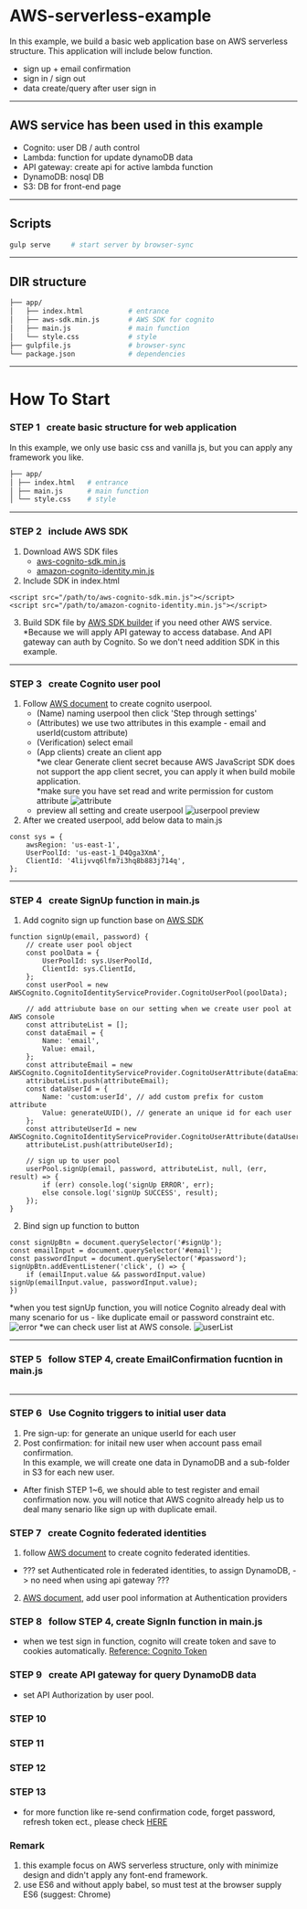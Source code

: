 # AWS-serverless-example
In this example, we build a basic web application base on AWS serverless structure.
This application will include below function.
- sign up + email confirmation
- sign in / sign out
- data create/query after user sign in

---
## AWS service has been used in this example 
- Cognito: user DB / auth control
- Lambda: function for update dynamoDB data
- API gateway: create api for active lambda function 
- DynamoDB: nosql DB
- S3: DB for front-end page

---
## Scripts
``` bash
gulp serve     # start server by browser-sync 
```

---
## DIR structure
``` bash
├── app/
│   ├── index.html           # entrance
│   ├── aws-sdk.min.js       # AWS SDK for cognito
│   ├── main.js              # main function 
│   └── style.css            # style
├── gulpfile.js              # browser-sync
└── package.json             # dependencies
```


---
# How To Start
### <b>STEP 1 &nbsp;</b> create basic structure for web application
In this example, we only use basic css and vanilla js, but you can apply any framework you like.
``` bash
├── app/
│ ├── index.html   # entrance
│ ├── main.js      # main function
│ └── style.css    # style
```
----
### <b>STEP 2 &nbsp;</b> include AWS SDK
1. Download AWS SDK files 
    - [aws-cognito-sdk.min.js](https://raw.githubusercontent.com/aws/amazon-cognito-identity-js/master/dist/aws-cognito-sdk.min.js)
    - [amazon-cognito-identity.min.js](https://raw.githubusercontent.com/aws/amazon-cognito-identity-js/master/dist/amazon-cognito-identity.min.js)
2. Include SDK in index.html
```    
<script src="/path/to/aws-cognito-sdk.min.js"></script>
<script src="/path/to/amazon-cognito-identity.min.js"></script>
```
3. Build SDK file by [AWS SDK builder](https://sdk.amazonaws.com/builder/js/) if you need other AWS service.<br>
*Because we will apply API gateway to access database. And API gateway can auth by Cognito. So we don't need addition SDK in this example.


----
### <b>STEP 3 &nbsp;</b> create Cognito user pool
1. Follow [AWS document](http://docs.aws.amazon.com/zh_cn/cognito/latest/developerguide/create-new-user-pool-console-quickstart.html?shortFooter=true) to create cognito userpool. 
    - (Name) naming userpool then click 'Step through settings'
    - (Attributes) we use two attributes in this example - email and userId(custom attribute)
    - (Verification) select email
    - (App clients) create an client app<br>
    *we clear Generate client secret because AWS JavaScript SDK does not support the app client secret, you can apply it when build mobile application.<br>
    *make sure you have set read and write permission for custom attribute
    ![attribute](http://i.imgur.com/FNcj1o1.png)
    - preview all setting and create userpool
    ![userpool preview](http://i.imgur.com/esqAj9R.png)
2. After we created userpool, add below data to main.js
```
const sys = {
    awsRegion: 'us-east-1',
    UserPoolId: 'us-east-1_D4Qga3XmA',
    ClientId: '4lijvvq6lfm7i3hq8b883j714q',
};
```

----
### <b>STEP 4 &nbsp;</b> create SignUp function in main.js
1. Add cognito sign up function base on [AWS SDK](https://github.com/aws/amazon-cognito-identity-js/)
```
function signUp(email, password) {
    // create user pool object
    const poolData = {
        UserPoolId: sys.UserPoolId,
        ClientId: sys.ClientId,
    };
    const userPool = new AWSCognito.CognitoIdentityServiceProvider.CognitoUserPool(poolData);

    // add attriubute base on our setting when we create user pool at AWS console
    const attributeList = [];
    const dataEmail = {
        Name: 'email',
        Value: email,
    };
    const attributeEmail = new AWSCognito.CognitoIdentityServiceProvider.CognitoUserAttribute(dataEmail);
    attributeList.push(attributeEmail);
    const dataUserId = {
        Name: 'custom:userId', // add custom prefix for custom attribute
        Value: generateUUID(), // generate an unique id for each user
    };
    const attributeUserId = new AWSCognito.CognitoIdentityServiceProvider.CognitoUserAttribute(dataUserId);
    attributeList.push(attributeUserId);

    // sign up to user pool
    userPool.signUp(email, password, attributeList, null, (err, result) => {
        if (err) console.log('signUp ERROR', err);
        else console.log('signUp SUCCESS', result);
    });
}
```
2. Bind sign up function to button
```
const signUpBtn = document.querySelector('#signUp');
const emailInput = document.querySelector('#email');
const passwordInput = document.querySelector('#password');
signUpBtn.addEventListener('click', () => {
    if (emailInput.value && passwordInput.value) signUp(emailInput.value, passwordInput.value);
})
```
*when you test signUp function, you will notice Cognito already deal with many scenario for us - like duplicate email or password constraint etc.
![error](http://i.imgur.com/x6aXFYM.png)
*we can check user list at AWS console.
![userList](http://i.imgur.com/rpttUZy.png)


----
### <b>STEP 5 &nbsp;</b> follow STEP 4, create EmailConfirmation fucntion in main.js
```
```

----
### <b>STEP 6 &nbsp;</b> Use Cognito triggers to initial user data
1. Pre sign-up: for generate an unique userId for each user
2. Post confirmation: for initail new user when account pass email confirmation.<br>
In this example, we will create one data in DynamoDB and a sub-folder in S3 for each new user.
* After finish STEP 1~6, we should able to test register and email confirmation now. you will notice that AWS cognito already help us to deal many senario like sign up with duplicate email.

### <b>STEP 7 &nbsp;</b> create Cognito federated identities
1. follow [AWS document](http://docs.aws.amazon.com/zh_cn/cognito/latest/developerguide/getting-started-with-identity-pools.html?shortFooter=true) to create cognito federated identities.<br>
* ??? set Authenticated role in federated identities, to assign DynamoDB, -> no need when using api gateway ???
2. [AWS document](http://docs.aws.amazon.com/zh_cn/cognito/latest/developerguide/amazon-cognito-integrating-user-pools-with-identity-pools.html), add user pool information at Authentication providers

### <b>STEP 8 &nbsp;</b> follow STEP 4, create SignIn function in main.js
* when we test sign in function, cognito will create token and save to cookies automatically. [Reference: Cognito Token](http://docs.aws.amazon.com/zh_cn/cognito/latest/developerguide/amazon-cognito-user-pools-using-tokens-with-identity-providers.html)

### <b>STEP 9 &nbsp;</b> create API gateway for query DynamoDB data
* set API Authorization by user pool. 

### <b>STEP 10 &nbsp;</b> 
### <b>STEP 11 &nbsp;</b> 
### <b>STEP 12 &nbsp;</b> 
### <b>STEP 13 &nbsp;</b> 
* for more function like re-send confirmation code, forget password, refresh token ect., please check [HERE](https://github.com/aws/amazon-cognito-identity-js/)

### Remark
1. this example focus on AWS serverless structure, only with minimize design and didn't apply any font-end framework.
2. use ES6 and without apply babel, so must test at the browser supply ES6 (suggest: Chrome)